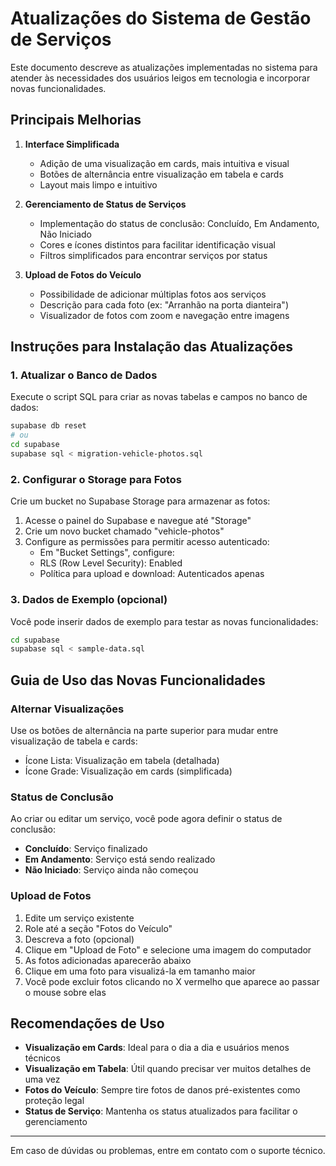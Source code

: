 # Atualizações do Sistema de Gestão de Serviços

Este documento descreve as atualizações implementadas no sistema para atender às necessidades dos usuários leigos em tecnologia e incorporar novas funcionalidades.

## Principais Melhorias

1. **Interface Simplificada**
   - Adição de uma visualização em cards, mais intuitiva e visual
   - Botões de alternância entre visualização em tabela e cards
   - Layout mais limpo e intuitivo

2. **Gerenciamento de Status de Serviços**
   - Implementação do status de conclusão: Concluído, Em Andamento, Não Iniciado
   - Cores e ícones distintos para facilitar identificação visual
   - Filtros simplificados para encontrar serviços por status

3. **Upload de Fotos do Veículo**
   - Possibilidade de adicionar múltiplas fotos aos serviços
   - Descrição para cada foto (ex: "Arranhão na porta dianteira")
   - Visualizador de fotos com zoom e navegação entre imagens

## Instruções para Instalação das Atualizações

### 1. Atualizar o Banco de Dados

Execute o script SQL para criar as novas tabelas e campos no banco de dados:

```bash
supabase db reset
# ou
cd supabase
supabase sql < migration-vehicle-photos.sql
```

### 2. Configurar o Storage para Fotos

Crie um bucket no Supabase Storage para armazenar as fotos:

1. Acesse o painel do Supabase e navegue até "Storage"
2. Crie um novo bucket chamado "vehicle-photos"
3. Configure as permissões para permitir acesso autenticado:
   - Em "Bucket Settings", configure:
   - RLS (Row Level Security): Enabled
   - Política para upload e download: Autenticados apenas

### 3. Dados de Exemplo (opcional)

Você pode inserir dados de exemplo para testar as novas funcionalidades:

```bash
cd supabase
supabase sql < sample-data.sql
```

## Guia de Uso das Novas Funcionalidades

### Alternar Visualizações

Use os botões de alternância na parte superior para mudar entre visualização de tabela e cards:
- Ícone Lista: Visualização em tabela (detalhada)
- Ícone Grade: Visualização em cards (simplificada)

### Status de Conclusão

Ao criar ou editar um serviço, você pode agora definir o status de conclusão:
- **Concluído**: Serviço finalizado
- **Em Andamento**: Serviço está sendo realizado
- **Não Iniciado**: Serviço ainda não começou

### Upload de Fotos

1. Edite um serviço existente
2. Role até a seção "Fotos do Veículo"
3. Descreva a foto (opcional)
4. Clique em "Upload de Foto" e selecione uma imagem do computador
5. As fotos adicionadas aparecerão abaixo
6. Clique em uma foto para visualizá-la em tamanho maior
7. Você pode excluir fotos clicando no X vermelho que aparece ao passar o mouse sobre elas

## Recomendações de Uso

- **Visualização em Cards**: Ideal para o dia a dia e usuários menos técnicos
- **Visualização em Tabela**: Útil quando precisar ver muitos detalhes de uma vez
- **Fotos do Veículo**: Sempre tire fotos de danos pré-existentes como proteção legal
- **Status de Serviço**: Mantenha os status atualizados para facilitar o gerenciamento

---

Em caso de dúvidas ou problemas, entre em contato com o suporte técnico. 